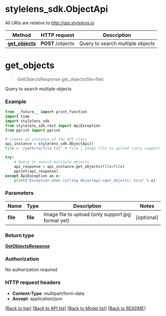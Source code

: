 # stylelens_sdk.ObjectApi

All URIs are relative to *http://api.stylelens.io*

Method | HTTP request | Description
------------- | ------------- | -------------
[**get_objects**](ObjectApi.md#get_objects) | **POST** /objects | Query to search multiple objects


# **get_objects**
> GetObjectsResponse get_objects(file=file)

Query to search multiple objects



### Example 
```python
from __future__ import print_function
import time
import stylelens_sdk
from stylelens_sdk.rest import ApiException
from pprint import pprint

# create an instance of the API class
api_instance = stylelens_sdk.ObjectApi()
file = '/path/to/file.txt' # file | Image file to upload (only support jpg format yet) (optional)

try: 
    # Query to search multiple objects
    api_response = api_instance.get_objects(file=file)
    pprint(api_response)
except ApiException as e:
    print("Exception when calling ObjectApi->get_objects: %s\n" % e)
```

### Parameters

Name | Type | Description  | Notes
------------- | ------------- | ------------- | -------------
 **file** | **file**| Image file to upload (only support jpg format yet) | [optional] 

### Return type

[**GetObjectsResponse**](GetObjectsResponse.md)

### Authorization

No authorization required

### HTTP request headers

 - **Content-Type**: multipart/form-data
 - **Accept**: application/json

[[Back to top]](#) [[Back to API list]](../README.md#documentation-for-api-endpoints) [[Back to Model list]](../README.md#documentation-for-models) [[Back to README]](../README.md)

